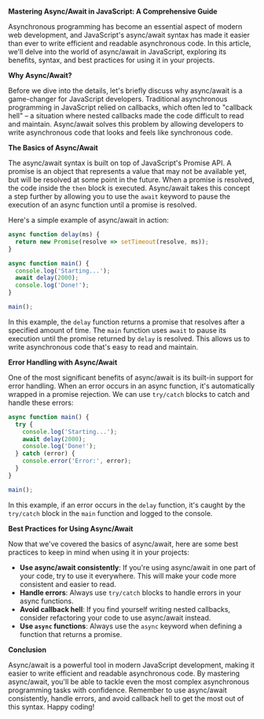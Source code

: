 **Mastering Async/Await in JavaScript: A Comprehensive Guide**

Asynchronous programming has become an essential aspect of modern web development, and JavaScript's async/await syntax has made it easier than ever to write efficient and readable asynchronous code. In this article, we'll delve into the world of async/await in JavaScript, exploring its benefits, syntax, and best practices for using it in your projects.

**Why Async/Await?**

Before we dive into the details, let's briefly discuss why async/await is a game-changer for JavaScript developers. Traditional asynchronous programming in JavaScript relied on callbacks, which often led to "callback hell" – a situation where nested callbacks made the code difficult to read and maintain. Async/await solves this problem by allowing developers to write asynchronous code that looks and feels like synchronous code.

**The Basics of Async/Await**

The async/await syntax is built on top of JavaScript's Promise API. A promise is an object that represents a value that may not be available yet, but will be resolved at some point in the future. When a promise is resolved, the code inside the `then` block is executed. Async/await takes this concept a step further by allowing you to use the `await` keyword to pause the execution of an async function until a promise is resolved.

Here's a simple example of async/await in action:
```javascript
async function delay(ms) {
  return new Promise(resolve => setTimeout(resolve, ms));
}

async function main() {
  console.log('Starting...');
  await delay(2000);
  console.log('Done!');
}

main();
```
In this example, the `delay` function returns a promise that resolves after a specified amount of time. The `main` function uses `await` to pause its execution until the promise returned by `delay` is resolved. This allows us to write asynchronous code that's easy to read and maintain.

**Error Handling with Async/Await**

One of the most significant benefits of async/await is its built-in support for error handling. When an error occurs in an async function, it's automatically wrapped in a promise rejection. We can use `try/catch` blocks to catch and handle these errors:
```javascript
async function main() {
  try {
    console.log('Starting...');
    await delay(2000);
    console.log('Done!');
  } catch (error) {
    console.error('Error:', error);
  }
}

main();
```
In this example, if an error occurs in the `delay` function, it's caught by the `try/catch` block in the `main` function and logged to the console.

**Best Practices for Using Async/Await**

Now that we've covered the basics of async/await, here are some best practices to keep in mind when using it in your projects:

* **Use async/await consistently**: If you're using async/await in one part of your code, try to use it everywhere. This will make your code more consistent and easier to read.
* **Handle errors**: Always use `try/catch` blocks to handle errors in your async functions.
* **Avoid callback hell**: If you find yourself writing nested callbacks, consider refactoring your code to use async/await instead.
* **Use `async` functions**: Always use the `async` keyword when defining a function that returns a promise.

**Conclusion**

Async/await is a powerful tool in modern JavaScript development, making it easier to write efficient and readable asynchronous code. By mastering async/await, you'll be able to tackle even the most complex asynchronous programming tasks with confidence. Remember to use async/await consistently, handle errors, and avoid callback hell to get the most out of this syntax. Happy coding!